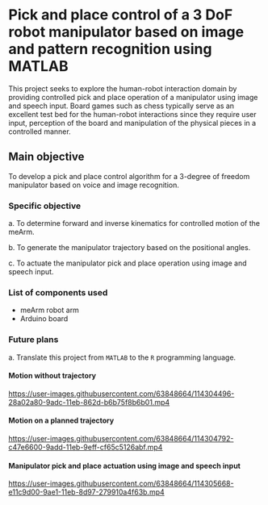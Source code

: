 # Pick and place control of a 3 DoF robot manipulator based on image and pattern recognition using MATLAB

This project seeks to explore the human-robot interaction domain by  providing controlled pick and place operation of a manipulator using image and speech input.
Board games such as chess typically serve as an excellent test bed for the human-robot interactions since they require user input, perception of the board and manipulation of the physical pieces in a controlled manner.

## Main objective

To develop a pick and place control algorithm for a 3-degree of freedom manipulator based on voice and image recognition.

### Specific objective

a. To determine forward and inverse kinematics for controlled motion of the meArm.

b. To generate the manipulator trajectory based on the positional angles.

c. To actuate the manipulator pick and place operation using image and speech input.


### List of components used
 - meArm robot arm
 - Arduino board


### Future plans

a. Translate this project from `MATLAB` to the `R` programming language.


#### Motion without trajectory



https://user-images.githubusercontent.com/63848664/114304496-28a02a80-9adc-11eb-862d-b6b75f8b6b01.mp4



#### Motion on a planned trajectory


https://user-images.githubusercontent.com/63848664/114304792-c47e6600-9add-11eb-9eff-cf65c5126abf.mp4


#### Manipulator pick and place actuation using image and speech input


https://user-images.githubusercontent.com/63848664/114305668-e11c9d00-9ae1-11eb-8d97-279910a4f63b.mp4



